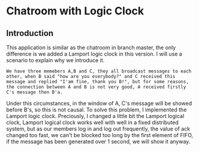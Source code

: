 # Chatroom with Logic Clock

## Introduction
This application is similar as the chatroom in branch master, the only difference is we added a Lamport logic clock in this version. I will use a scenario to explain why we introduce it.
```
We have three memebers A,B and C, they all broadcast messages to each other, when B said "how are you everybody?" and C received this message and replied "I'am fine, thank you B!", but for some reasons, the connection between A and B is not very good, A received firstly C's message then B'a.
```
Under this circumstances, in the window of A, C's message will be showed before B's, so this is not causal. To solve this problem, I implemented the Lamport logic clock. Preciously, I changed a little bit the Lamport logical clock, Lamport logical clock works well with well in a fixed distributed system, but as our members log in and log out frequently, the value of ack changed too fast, we can't be blocked too long by the first element of FIFO, if the message has been generated over 1 second, we will show it anyway.
